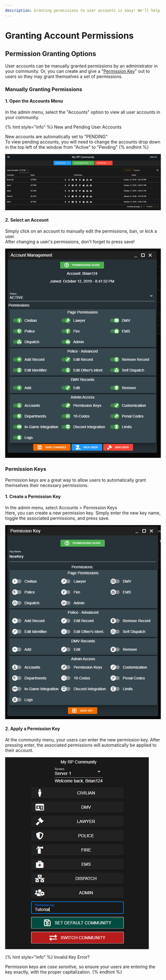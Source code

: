 ```yaml
---
description: Granting permissions to user accounts is easy! We'll help you get started.
---
```


# Granting Account Permissions

## Permission Granting Options

User accounts can be manually granted permissions by an administrator in your community. Or, you can create and give a "[Permission Key](permissions.md#permission-keys)" out to users so they may grant themselves a set of permissions.

### Manually Granting Permissions

#### 1. Open the Accounts Menu

In the admin menu, select the "Accounts" option to view all user accounts in your community.

{% hint style="info" %}
New and Pending User Accounts

New accounts are automatically set to "PENDING"  
To view pending accounts, you will need to change the accounts drop down in the top left of the window from "Active" to "Pending"
{% endhint %}

![The account grid displays all user accounts in your community](../../.gitbook/assets/accounts.png)

#### 2. Select an Account

Simply click on an account to manually edit the permissions, ban, or kick a user.  
After changing a user's permissions, don't forget to press save!

![The account management panel allows you to toggle individual user permissions](../../.gitbook/assets/permissions.png)

### Permission Keys

Permission keys are a great way to allow users to automatically grant themselves their necessary permissions.

#### 1. Create a Permission Key

In the admin menu, select Accounts &gt; Permission Keys  
Here, you can create a new permission key. Simply enter the new key name, toggle the associated permissions, and press save.

![Permissions can be toggled in the permission key editor](../../.gitbook/assets/permkey.png)

#### 2. Apply a Permission Key

At the community menu, your users can enter the new permission key. After pressing enter, the associated permissions will automatically be applied to their account.

![Permission keys can be entered in the community menu](../../.gitbook/assets/applykey.png)

{% hint style="info" %}
Invalid Key Error?

Permission keys are _case sensitive_, so ensure your users are entering the key exactly, with the proper capitalization.
{% endhint %}

